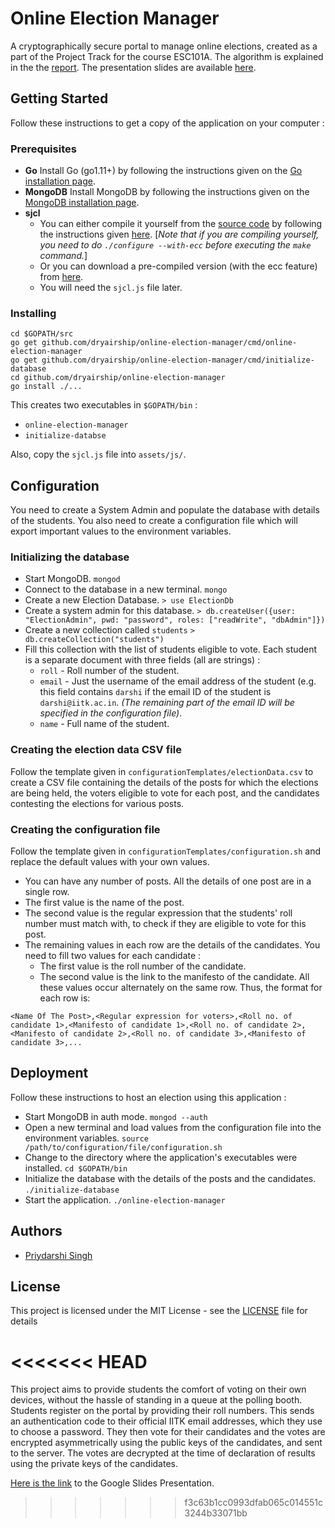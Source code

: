 
# Online Election Manager

A cryptographically secure portal to manage online elections, created as a part of the Project Track for the course ESC101A. The algorithm is explained in the the [report](https://github.com/dryairship/online-election-manager/blob/master/report/report.pdf). The presentation slides are available [here](https://docs.google.com/presentation/d/1NUxbyJOmdoJwWQZVxAnTU4Inca59MdIHwtp_aervsp0).

## Getting Started
Follow these instructions to get a copy of the application on your computer :

### Prerequisites
- **Go**
Install Go (go1.11+) by following the instructions given on the [Go installation page](https://golang.org/doc/install).
- **MongoDB**
Install MongoDB by following the instructions given on the [MongoDB installation page](https://docs.mongodb.com/manual/installation/).
- **sjcl**
	- You can either compile it yourself from the [source code](https://github.com/bitwiseshiftleft/sjcl) by following the instructions given [here](https://github.com/bitwiseshiftleft/sjcl/wiki/Getting-Started). [*Note that if you are compiling yourself, you need to do `./configure --with-ecc` before executing the `make` command.*]
	- Or you can download a pre-compiled version (with the ecc feature) from [here](https://ufile.io/8zvrzwdx).
	- You will need the `sjcl.js` file later.

### Installing
``` 
cd $GOPATH/src
go get github.com/dryairship/online-election-manager/cmd/online-election-manager
go get github.com/dryairship/online-election-manager/cmd/initialize-database
cd github.com/dryairship/online-election-manager
go install ./...
```
This creates two executables in `$GOPATH/bin` :
- `online-election-manager`
- `initialize-databse`

Also, copy the `sjcl.js` file into `assets/js/`. 
## Configuration
You need to create a System Admin and populate the database with details of the students. You also need to create a configuration file which will export important values to the environment variables.
### Initializing the database
- Start MongoDB.
`mongod`
- Connect to the database in a new terminal.
`mongo`
- Create a new Election Database.
`> use ElectionDb`
- Create a system admin for this database.
`> db.createUser({user: "ElectionAdmin", pwd: "password", roles: ["readWrite", "dbAdmin"]})`
- Create a new collection called `students`
`> db.createCollection("students")`
- Fill this collection with the list of students eligible to vote. Each student is a separate document with three fields (all are strings) :
	- `roll` - Roll number of the student.
	- `email` - Just the username of the email address of the student (e.g. this field contains `darshi` if the email ID of the student is `darshi@iitk.ac.in`. *(The remaining part of the email ID will be specified in the configuration file)*.
	- `name` - Full name of the student.
### Creating the election data CSV file
Follow the template given in `configurationTemplates/electionData.csv` to create a CSV file containing the details of the posts for which the elections are being held, the voters eligible to vote for each post, and the candidates contesting the elections for various posts.

### Creating the configuration file
Follow the template given in `configurationTemplates/configuration.sh` and replace the default values with your own values.
- You can have any number of posts. All the details of one post are in a single row.
- The first value is the name of the post.
- The second value is the regular expression that the students' roll number must match with, to check if they are eligible to vote for this post.
- The remaining values in each row are the details of the candidates. You need to fill two values for each candidate : 
	- The first value is the roll number of the candidate.
	- The second value is the link to the manifesto of the candidate.
All these values occur alternately on the same row. Thus, the format for each row is:
```
<Name Of The Post>,<Regular expression for voters>,<Roll no. of candidate 1>,<Manifesto of candidate 1>,<Roll no. of candidate 2>,<Manifesto of candidate 2>,<Roll no. of candidate 3>,<Manifesto of candidate 3>,...
```
## Deployment
Follow these instructions to host an election using this application :
- Start MongoDB in auth mode.
`mongod --auth`
- Open a new terminal and load values from the configuration file into the environment variables.
`source /path/to/configuration/file/configuration.sh`
- Change to the directory where the application's executables were installed.
`cd $GOPATH/bin`
- Initialize the database with the details of the posts and the candidates.
`./initialize-database`
- Start the application.
`./online-election-manager`

## Authors
- [Priydarshi Singh](https://dryairship.github.io)

## License

This project is licensed under the MIT License - see the [LICENSE](https://github.com/dryairship/online-election-manager/blob/master/LICENSE) file for details

<<<<<<< HEAD
=======
This project aims to provide students the comfort of voting on their own devices, without the hassle of standing in a queue at the polling booth. Students register on the portal by providing their roll numbers. This sends an authentication code to their official IITK email addresses, which they use to choose a password. They then vote for their candidates and the votes are encrypted asymmetrically using the public keys of the candidates, and sent to the server. The votes are decrypted at the time of declaration of results using the private keys of the candidates.

[Here is the link](https://docs.google.com/presentation/d/1NUxbyJOmdoJwWQZVxAnTU4Inca59MdIHwtp_aervsp0) to the Google Slides Presentation.
>>>>>>> f3c63b1cc0993dfab065c014551c3244b33071bb
